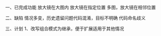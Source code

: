 一、已完成功能
放大镜在大图内
放大镜在指定位置
多图，放大镜在相邻位置

二、缺陷
情况多变，历史遗留问题代码混淆，目标不明确
代码命名歧义

三、计划
1、改写组合模式为继承，便于扩展适用于其他情况